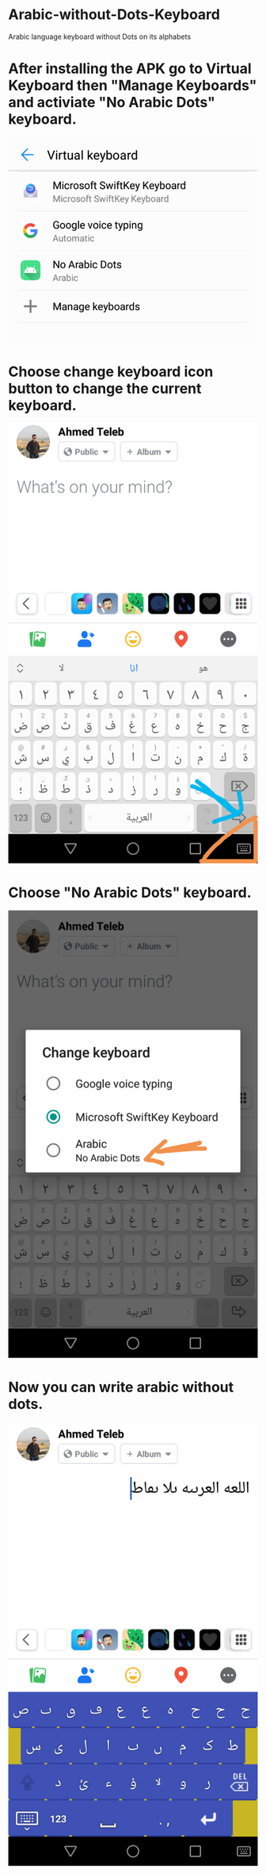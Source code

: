 # Arabic-without-Dots-Keyboard
Arabic language keyboard without Dots on its alphabets

# After installing the APK go to Virtual Keyboard then "Manage Keyboards" and activiate "No Arabic Dots" keyboard.

![1](/img/1.png)

# Choose change keyboard icon button to change the current keyboard.

![2](/img/2.png)

# Choose "No Arabic Dots" keyboard.

![3](/img/3.png)

# Now you can write arabic without dots.

![4](/img/4.png)
